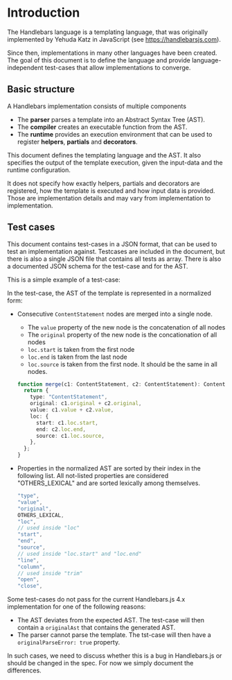 # Introduction

The Handlebars language is a templating language,
that was originally implemented by Yehuda Katz in JavaScript (see https://handlebarsjs.com).

Since then, implementations in many other languages
have been created. The goal of this document is to define
the language and provide language-independent
test-cases that allow implementations to converge.

## Basic structure

A Handlebars implementation consists of multiple
components

- The **parser** parses a template into an Abstract Syntax Tree (AST).
- The **compiler** creates an executable function from the AST.
- The **runtime** provides an execution environment that can be used
  to register **helpers**, **partials** and **decorators**.

This document defines the templating language and the AST. It also specifies
the output of the template execution, given the input-data and the runtime
configuration.

It does not specify how exactly helpers, partials and decorators are registered,
how the template is executed and how input data is provided.
Those are implementation details and may vary from implementation to
implementation.

## Test cases

This document contains test-cases in a JSON format, that can be used
to test an implementation against. Testcases are included in the document,
but there is also a single JSON file that contains all tests as array.
There is also a documented JSON schema for the test-case and for the AST.

This is a simple example of a test-case:

[](./example.hb-spec.json)

In the test-case, the AST of the template is represented in a normalized form:

- Consecutive `ContentStatement` nodes are merged into a single node.

  - The `value` property of the new node is the concatenation of all nodes
  - The `original` property of the new node is the concationation of all nodes
  - `loc.start` is taken from the first node
  - `loc.end` is taken from the last node
  - `loc.source` is taken from the first node. It should be the same in all nodes.

  ```typescript
  function merge(c1: ContentStatement, c2: ContentStatement): ContentStatement {
    return {
      type: "ContentStatement",
      original: c1.original + c2.original,
      value: c1.value + c2.value,
      loc: {
        start: c1.loc.start,
        end: c2.loc.end,
        source: c1.loc.source,
      },
    };
  }
  ```

- Properties in the normalized AST are sorted by their index in the following list.
  All not-listed properties are considered "OTHERS_LEXICAL" and are sorted lexically among themselves.

  ```js
  "type",
  "value",
  "original",
  OTHERS_LEXICAL,
  "loc",
  // used inside "loc"
  "start",
  "end",
  "source",
  // used inside "loc.start" and "loc.end"
  "line",
  "column",
  // used inside "trim"
  "open",
  "close",
  ```

Some test-cases do not pass for the current Handlebars.js 4.x implementation for one of the following reasons:

- The AST deviates from the expected AST. The test-case will then contain a `originalAst` that contains the generated AST.
- The parser cannot parse the template. The tst-case will then have a `originalParseError: true` property.

In such cases, we need to discuss whether this is a bug in Handlebars.js or should be changed in the spec. For now we simply
document the differences.
